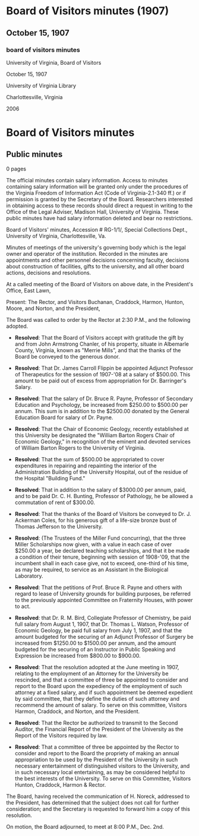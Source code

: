 <!-- llmformatted -->
# Board of Visitors minutes (1907)

## October 15, 1907

### board of visitors minutes

University of Virginia, Board of Visitors

October 15, 1907

University of Virginia Library

Charlottesville, Virginia

2006

# Board of Visitors minutes

## Public minutes

0 pages

The official minutes contain salary information. Access to minutes containing salary information will be granted only under the procedures of the Virginia Freedom of Information Act (Code of Virginia-2.1-340 ff.) or if permission is granted by the Secretary of the Board. Researchers interested in obtaining access to these records should direct a request in writing to the Office of the Legal Adviser, Madison Hall, University of Virginia. These public minutes have had salary information deleted and bear no restrictions.

Board of Visitors' minutes, Accession # RG-1/1/, Special Collections Dept., University of Virginia, Charlottesville, Va.

Minutes of meetings of the university's governing body which is the legal owner and operator of the institution. Recorded in the minutes are appointments and other personnel decisions concerning faculty, decisions about construction of facilities, gifts to the university, and all other board actions, decisions and resolutions.

At a called meeting of the Board of Visitors on above date, in the President's Office, East Lawn,

Present: The Rector, and Visitors Buchanan, Craddock, Harmon, Hunton, Moore, and Norton, and the President,

The Board was called to order by the Rector at 2:30 P.M., and the following adopted.

* **Resolved**: That the Board of Visitors accept with gratitude the gift by and from John Armstrong Chanler, of his property, situate in Albemarle County, Virginia, known as "Merrie Mills", and that the thanks of the Board be conveyed to the generous donor.

* **Resolved**: That Dr. James Carroll Flippin be appointed Adjunct Professor of Therapeutics for the session of 1907-'08 at a salary of $500.00. This amount to be paid out of excess from appropriation for Dr. Barringer's Salary.

* **Resolved**: That the salary of Dr. Bruce R. Payne, Professor of Secondary Education and Psychology, be increased from $250.00 to $500.00 per annum. This sum is in addition to the $2500.00 donated by the General Education Board for salary of Dr. Payne.

* **Resolved**: That the Chair of Economic Geology, recently established at this University be designated the "William Barton Rogers Chair of Economic Geology," in recognition of the eminent and devoted services of William Barton Rogers to the University of Virginia.

* **Resolved**: That the sum of $500.00 be appropriated to cover expenditures in repairing and repainting the interior of the Administration Building of the University Hospital, out of the residue of the Hospital "Building Fund."

* **Resolved**: That in addition to the salary of $3000.00 per annum, paid, and to be paid Dr. C. H. Bunting, Professor of Pathology, he be allowed a commutation of rent of $300.00.

* **Resolved**: That the thanks of the Board of Visitors be conveyed to Dr. J. Ackerman Coles, for his generous gift of a life-size bronze bust of Thomas Jefferson to the University.

* **Resolved**: (The Trustees of the Miller Fund concurring), that the three Miller Scholarships now given, with a value in each case of over $250.00 a year, be declared teaching scholarships, and that it be made a condition of their tenure, beginning with session of 1908-'09, that the incumbent shall in each case give, not to exceed, one-third of his time, as may be required, to service as an Assistant in the Biological Laboratory.

* **Resolved**: That the petitions of Prof. Bruce R. Payne and others with regard to lease of University grounds for building purposes, be referred to the previously appointed Committee on Fraternity Houses, with power to act.

* **Resolved**: that Dr. R. M. Bird, Collegiate Professor of Chemistry, be paid full salary from August 1, 1907, that Dr. Thomas L. Watson, Professor of Economic Geology, be paid full salary from July 1, 1907, and that the amount budgeted for the securing of an Adjunct Professor of Surgery be increased from $1250.00 to $1500.00 per annum, and the amount budgeted for the securing of an Instructor in Public Speaking and Expression be increased from $800.00 to $900.00.

* **Resolved**: That the resolution adopted at the June meeting in 1907, relating to the employment of an Attorney for the University be rescinded, and that a committee of three be appointed to consider and report to the Board upon the expediency of the employment of such attorney at a fixed salary, and if such appointment be deemed expedient by said committee, that they define the duties of such attorney and recommend the amount of salary. To serve on this committee, Visitors Harmon, Craddock, and Norton, and the President.

* **Resolved**: That the Rector be authorized to transmit to the Second Auditor, the Financial Report of the President of the University as the Report of the Visitors required by law.

* **Resolved**: That a committee of three be appointed by the Rector to consider and report to the Board the propriety of making an annual appropriation to be used by the President of the University in such necessary entertainment of distinguished visitors to the University, and in such necessary local entertaining, as may be considered helpful to the best interests of the University. To serve on this Committee, Visitors Hunton, Craddock, Harmon & Rector.

The Board, having received the communication of H. Noreck, addressed to the President, has determined that the subject does not call for further consideration; and the Secretary is requested to forward him a copy of this resolution.

On motion, the Board adjourned, to meet at 8:00 P.M., Dec. 2nd.

